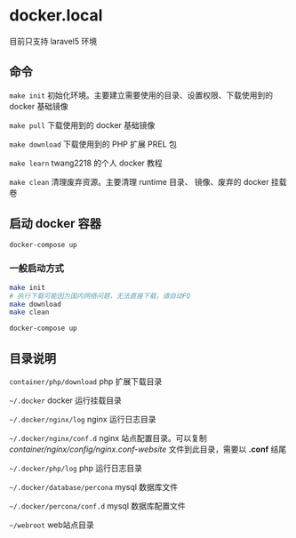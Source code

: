 # docker.local

目前只支持 laravel5 环境

## 命令

`make init` 初始化环境。主要建立需要使用的目录、设置权限、下载使用到的 docker 基础镜像

`make pull` 下载使用到的 docker 基础镜像

`make download` 下载使用到的 PHP 扩展 PREL 包

`make learn` twang2218 的个人 docker 教程

`make clean` 清理废弃资源。主要清理 runtime 目录、<none> 镜像、废弃的 docker 挂载卷

## 启动 docker 容器

`docker-compose up`

### 一般启动方式

```bash
make init
# 执行下载可能因为国内网络问题，无法直接下载，请自动FQ
make download
make clean

docker-compose up
```

## 目录说明

`container/php/download` php 扩展下载目录

`~/.docker` docker 运行挂载目录

`~/.docker/nginx/log` nginx 运行日志目录

`~/.docker/nginx/conf.d` nginx 站点配置目录。可以复制 _container/nginx/config/nginx.conf-website_ 
文件到此目录，需要以 __.conf__ 结尾

`~/.docker/php/log` php 运行日志目录

`~/.docker/database/percona` mysql 数据库文件

`~/.docker/percona/conf.d` mysql 数据库配置文件

`~/webroot` web站点目录

